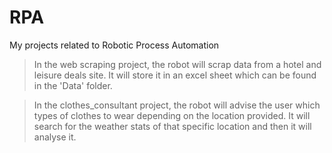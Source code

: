 # RPA
My projects related to Robotic Process Automation


> In the web scraping project, the robot will scrap data from a hotel and leisure deals site.
It will store it in an excel sheet which can be found in the 'Data' folder.

> In the clothes_consultant project, the robot will advise the user which types of clothes to wear depending on the location provided.
It will search for the weather stats of that specific location and then it will analyse it.
